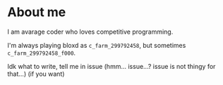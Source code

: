 # About me

<!--
**c-farm-299792458/c-farm-299792458** is a ✨ _special_ ✨ repository because its `README.md` (this file) appears on your GitHub profile.

Here are some ideas to get you started:

- 🔭 I’m currently working on ...
- 🌱 I’m currently learning ...
- 👯 I’m looking to collaborate on ...
- 🤔 I’m looking for help with ...
- 💬 Ask me about ...
- 📫 How to reach me: ...
- 😄 Pronouns: ...
- ⚡ Fun fact: ...
-->

I am avarage coder who loves competitive programming.

I'm always playing bloxd as `c_farm_299792458`, but sometimes `c_farm_299792458_f000`.


Idk what to write, tell me in issue (hmm... issue...? issue is not thingy for that...) (if you want)
